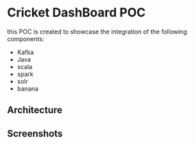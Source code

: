# Cricket DashBoard POC

this POC is created to showcase the integration of the following components:

* Kafka
* Java
* scala
* spark
* solr
* banana

## Architecture

## Screenshots
